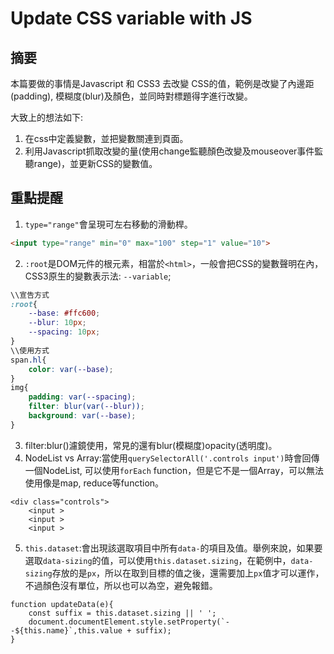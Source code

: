 # Update CSS variable with JS

## 摘要
本篇要做的事情是Javascript 和 CSS3 去改變 CSS的值，範例是改變了內邊距(padding), 模糊度(blur)及顏色，並同時對標題得字進行改變。

大致上的想法如下:

1. 在css中定義變數，並把變數關連到頁面。
2. 利用Javascript抓取改變的量(使用change監聽顏色改變及mouseover事件監聽range)，並更新CSS的變數值。

## 重點提醒

1. `type="range"`會呈現可左右移動的滑動桿。
```html
<input type="range" min="0" max="100" step="1" value="10">
```
2. `:root`是DOM元件的根元素，相當於`<html>`，一般會把CSS的變數聲明在內，CSS3原生的變數表示法: `--variable`;

```css
\\宣告方式
:root{
	--base: #ffc600;
    --blur: 10px;
    --spacing: 10px;
}
\\使用方式
span.hl{
	color: var(--base);
}
img{
	padding: var(--spacing);
    filter: blur(var(--blur));
    background: var(--base);
}
```

3. filter:blur()濾鏡使用，常見的還有blur(模糊度)opacity(透明度)。
4. NodeList vs Array:當使用`querySelectorAll('.controls input')`時會回傳一個NodeList, 可以使用`forEach` function，但是它不是一個Array，可以無法使用像是map, reduce等function。
```
<div class="controls">
	<input >
    <input >
    <input >
```

5. `this.dataset`:會出現該選取項目中所有`data-`的項目及值。舉例來說，如果要選取`data-sizing`的值，可以使用`this.dataset.sizing`，在範例中，`data-sizing`存放的是`px`，所以在取到目標的值之後，還需要加上`px`值才可以運作，不過顏色沒有單位，所以也可以為空，避免報錯。

```
function updateData(e){
    const suffix = this.dataset.sizing || ' ';
    document.documentElement.style.setProperty(`--${this.name}`,this.value + suffix);
}
```